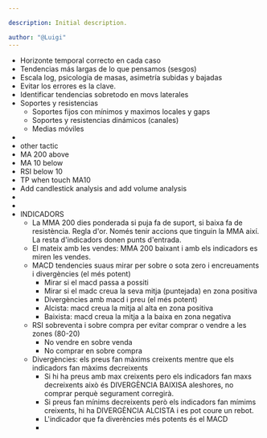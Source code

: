 ```yaml
---

description: Initial description.

author: "@Luigi"
---
```


- Horizonte temporal correcto en cada caso
- Tendencias más largas de lo que pensamos (sesgos)
- Escala log, psicología de masas, asimetría subidas y bajadas
- Evitar los errores es la clave.
- Identificar tendencias sobretodo en movs laterales
- Soportes y resistencias
	- Soportes fijos con mínimos y maximos locales y gaps
	- Soportes y resistencias dinámicos (canales)
	- Medias móviles
-
- other tactic
- MA 200 above
- MA 10 below
- RSI below 10
- TP when touch MA10
- Add candlestick analysis and add volume analysis
-
-
- INDICADORS
	- La MMA 200 dies ponderada si puja fa de suport, si baixa fa de resistència. Regla d'or. Només tenir accions que tinguin la MMA així. La resta d'indicadors donen punts d'entrada.
	- El mateix amb les vendes: MMA 200 baixant i amb els indicadors es miren les vendes.
	- MACD tendencies suaus mirar per sobre o sota zero i encreuaments i divergències (el més potent)
		- Mirar si el macd passa a possiti
		- Mirar si el madc creua la seva mitja (puntejada) en zona positiva
		- Divergències amb macd i preu (el més potent)
		- Alcista: macd creua la mitja al alta en zona positiva
		- Baixista: macd creua la mitja a la baixa en zona negativa
	- RSI sobreventa i sobre compra per evitar comprar o vendre a les zones (80-20)
		- No vendre en sobre venda
		- No comprar en sobre compra
	- Divergències: els preus fan màxims creixents mentre que els indicadors fan màxims decreixents
		- Si hi ha preus amb max creixents pero els indicadors fan maxs decreixents això és DIVERGÈNCIA BAIXISA aleshores, no comprar perquè segurament corregirà.
		- Si preus fan mínims decreixents però els indicadors fan mímims creixents, hi ha DIVERGÈNCIA ALCISTA i es pot coure un rebot.
		- L'indicador que fa diverències més potents és el MACD
		-